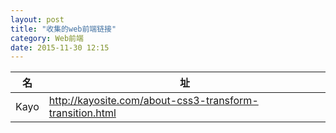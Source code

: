 ```yaml
---
layout: post
title: "收集的web前端链接"
category: Web前端
date: 2015-11-30 12:15
---
```


 名 | 址
---- |  ----
Kayo|http://kayosite.com/about-css3-transform-transition.html
